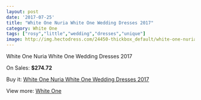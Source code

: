 ```yaml
---
layout: post
date: '2017-07-25'
title: "White One Nuria White One Wedding Dresses 2017"
category: White One
tags: ["rosy","little","wedding","dresses","unique"]
image: http://img.hectodress.com/24450-thickbox_default/white-one-nuria-white-one-wedding-dresses-2013.jpg
---
```

White One Nuria White One Wedding Dresses 2017

On Sales: **$274.72**
<a href="https://www.hectodress.com/white-one/11238-white-one-nuria-white-one-wedding-dresses-2013.html"><amp-img layout="responsive" width="600" height="600" src="//img.hectodress.com/24450-thickbox_default/white-one-nuria-white-one-wedding-dresses-2013.jpg" alt="White One Nuria White One Wedding Dresses 2017 0" /></a>
<a href="https://www.hectodress.com/white-one/11238-white-one-nuria-white-one-wedding-dresses-2013.html"><amp-img layout="responsive" width="600" height="600" src="//img.hectodress.com/24452-thickbox_default/white-one-nuria-white-one-wedding-dresses-2013.jpg" alt="White One Nuria White One Wedding Dresses 2017 1" /></a>
<a href="https://www.hectodress.com/white-one/11238-white-one-nuria-white-one-wedding-dresses-2013.html"><amp-img layout="responsive" width="600" height="600" src="//img.hectodress.com/24451-thickbox_default/white-one-nuria-white-one-wedding-dresses-2013.jpg" alt="White One Nuria White One Wedding Dresses 2017 2" /></a>

Buy it: [White One Nuria White One Wedding Dresses 2017](https://www.hectodress.com/white-one/11238-white-one-nuria-white-one-wedding-dresses-2013.html "White One Nuria White One Wedding Dresses 2017")

View more: [White One](https://www.hectodress.com/177-white-one "White One")